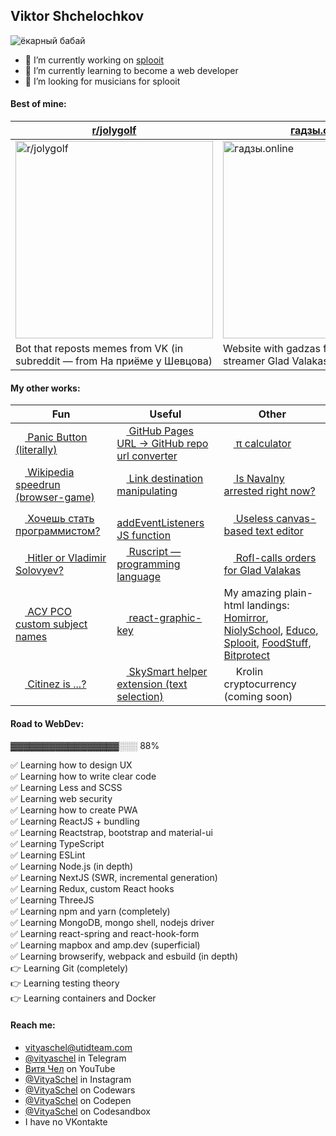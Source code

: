 ## Viktor Shchelochkov

![ёкарный бабай](https://user-images.githubusercontent.com/59040542/103486942-f4e9a080-4e1a-11eb-90fa-255baa9ee1d2.png)

- 🔭 I’m currently working on [splooit](mailto:contact@splooit.com)
- 🌱 I’m currently learning to become a web developer
- 🤔 I’m looking for musicians for splooit

#### Best of mine:
[r/jolygolf](https://github.com/VityaSchel/RedditJolygolfBot)|[гадзы.online](https://гадзы.online)|[Stigfinnare](https://stigfinnare.utidteam.com)
---|---|---
[<img width="316" alt="r/jolygolf" src="https://user-images.githubusercontent.com/59040542/109418542-51fc6f80-79e2-11eb-8de7-bbafa387befe.png">](https://github.com/VityaSchel/RedditJolygolfBot)|[<img width="316" alt="гадзы.online" src="https://user-images.githubusercontent.com/59040542/109418543-52950600-79e2-11eb-865f-3a6d3d9a9da9.png">](https://гадзы.online)|[<img width="316" alt="Stigfinnare" src="https://user-images.githubusercontent.com/59040542/109418539-4f9a1580-79e2-11eb-90d2-3593ac44c53f.png">](https://stigfinnare.utidteam.com)
Bot that reposts memes from VK (in subreddit — from На приёме у Шевцова)|Website with gadzas from russian famous streamer Glad Valakas|MMO Battleroyale videogame with a collection of minigames

#### My other works:
|Fun|Useful|Other|
|---|---|---|
|[<img src="https://user-images.githubusercontent.com/59040542/113713982-fae06d80-96f8-11eb-96fc-db85517df744.png" height="15px"/> Panic Button (literally)](https://vityaschel.github.io/panic-button/) | [<img src="https://user-images.githubusercontent.com/59040542/113713974-f9af4080-96f8-11eb-8890-afffb361ae24.png" height="15px"/> GitHub Pages URL -> GitHub repo url converter](https://codepen.io/VityaSchel/pen/oNYxxYB) | [<img src="https://user-images.githubusercontent.com/59040542/113713985-fb790400-96f8-11eb-9674-e958d31e52f8.png" height="15px"/> π calculator](https://codepen.io/VityaSchel/pen/yLapXox)|
|[<img src="https://user-images.githubusercontent.com/59040542/113714003-fddb5e00-96f8-11eb-8b1d-6d00c05d9cad.png" height="15px"/> Wikipedia speedrun (browser-game)](https://wikipedia.utidteam.com/) | [<img src="https://user-images.githubusercontent.com/59040542/113713978-fa47d700-96f8-11eb-86b1-a92fc438fb8f.png" height="15px"/> Link destination manipulating](https://codepen.io/VityaSchel/pen/mdEzVNj) | [<img src="https://user-images.githubusercontent.com/59040542/113713981-fae06d80-96f8-11eb-9b94-2b8026aaf34a.png" height="15px"/> Is Navalny arrested right now?](http://navalnyarrested.utidteam.com/)|
|[<img src="https://user-images.githubusercontent.com/59040542/113713987-fc119a80-96f8-11eb-83d4-708355d4f449.png" height="15px"/> Хочешь стать программистом?](https://github.com/VityaSchel/YouWantToBecomeAProgrammer)|[<img src="https://user-images.githubusercontent.com/59040542/113713977-f9af4080-96f8-11eb-9cf6-b41c39a17f24.png" height="15px"/> addEventListeners JS function](https://codepen.io/VityaSchel/pen/WNozRVW)|[<img src="https://user-images.githubusercontent.com/59040542/113713971-f916aa00-96f8-11eb-8268-7fe2bcfc7d8e.png" height="15px"/> Useless canvas-based text editor](https://github.com/VityaSchel/useless-canvas-based-text-editor)|
|[<img src="https://user-images.githubusercontent.com/59040542/113713995-fd42c780-96f8-11eb-8b3f-129c92411bc4.png" height="15px"/> Hitler or Vladimir Solovyev?](https://github.com/VityaSchel/vladimir-solovyev)|[<img src="https://user-images.githubusercontent.com/59040542/113713991-fcaa3100-96f8-11eb-85be-8f5e03c8cb15.png" height="15px"/> Ruscript — programming language](https://github.com/VityaSchel/ruscript)|[<img src="https://user-images.githubusercontent.com/59040542/113713988-fc119a80-96f8-11eb-8272-2a0d2faa7482.png" height="15px"/> Rofl-calls orders for Glad Valakas](https://github.com/VityaSchel/glad-valakas-website)|
|[<img src="https://user-images.githubusercontent.com/59040542/115142426-bc30a880-a052-11eb-94b5-8e43ed1d4d6c.png" height="15px"/> АСУ РСО custom subject names](https://github.com/VityaSchel/asurso-custom-names)|[<img src="https://user-images.githubusercontent.com/59040542/115142422-ba66e500-a052-11eb-91e2-7671f2d5389e.png" height="15px"/> react-graphic-key](https://github.com/VityaSchel/react-graphic-key)|My amazing plain-html landings: [Homirror](https://portfolio.utidteam.com/homirror), [NiolySchool](https://portfolio.utidteam.com/NiolySchool), [Educo](https://portfolio.utidteam.com/educo), [Splooit](https://portfolio.utidteam.com/splooitapp), [FoodStuff](https://portfolio.utidteam.com/foodstuff), [Bitprotect](https://portfolio.utidteam.com/bitprotect)|
|[<img src="https://user-images.githubusercontent.com/59040542/113714001-fd42c780-96f8-11eb-8b1e-774b145e53c4.png" height="15px"/> Citinez is ...?](https://h9hk5.csb.app/)|[<img src="https://user-images.githubusercontent.com/59040542/113713992-fcaa3100-96f8-11eb-8e97-44f870ebbb2e.png" height="15px"/> SkySmart helper extension (text selection)](https://github.com/VityaSchel/skysmart-helper-extension)|<img src="https://user-images.githubusercontent.com/59040542/113713979-fa47d700-96f8-11eb-93cf-fb7b5a3a84ed.png" height="15px"/> Krolin cryptocurrency (coming soon)|


#### Road to WebDev:

▓▓▓▓▓▓▓▓▓▓▓▓▓▓▓▓▓░░░ 88%

✅ Learning how to design UX\
✅ Learning how to write clear code\
✅ Learning Less and SCSS\
✅ Learning web security\
✅ Learning how to create PWA\
✅ Learning ReactJS + bundling\
✅ Learning Reactstrap, bootstrap and material-ui\
✅ Learning TypeScript\
✅ Learning ESLint\
✅ Learning Node.js (in depth)\
✅ Learning NextJS (SWR, incremental generation)\
✅ Learning Redux, custom React hooks\
✅ Learning ThreeJS\
✅ Learning npm and yarn (completely)\
✅ Learning MongoDB, mongo shell, nodejs driver\
✅ Learning react-spring and react-hook-form\
✅ Learning mapbox and amp.dev (superficial)\
✅ Learning browserify, webpack and esbuild (in depth)\
👉 Learning Git (completely)\
👉 Learning testing theory\
👉 Learning containers and Docker

#### Reach me:
- [vityaschel@utidteam.com](mailto:vityaschel@utidteam.com)
- [@vityaschel](https://t.me/vityaschel) in Telegram
- [Витя Чел](https://www.youtube.com/channel/UC4cueEAH9Oq94E1ynBiVJhw) on YouTube
- [@VityaSchel](https://instagram.com/vityaschel) in Instagram
- [@VityaSchel](https://codewars.com/users/VityaSchel) on Codewars
- [@VityaSchel](https://codepen.io/VityaSchel) on Codepen
- [@VityaSchel](https://codesandbox.io/u/vityaschel) on Codesandbox
- I have no VKontakte
